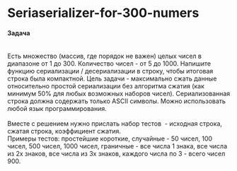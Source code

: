 # Seriaserializer-for-300-numers
<h4>Задача</h4> <br/>
Есть множество (массив, где порядок не важен) целых чисел в диапазоне от 1 до 300. 
Количество чисел - от 5 до 1000. Напишите функцию сериализации / десериализации в строку, чтобы итоговая строка была компактной.
Цель задачи - максимально сжать данные относительно простой сериализации без алгоритма сжатия (как минимум 50% для любых возможных наборов чисел). 
Сериализованная строка должна содержать только ASCII символы. Можно использовать любой язык программирования.
<br/>
<br/>
Вместе с решением нужно прислать набор тестов  - исходная строка, сжатая строка, коэффициент сжатия.<br/>
Примеры тестов: простейшие короткие, случайные - 50 чисел, 100 чисел, 500 чисел, 1000 чисел, граничные - все числа 1 знака, все числа из 2х знаков, все числа из 3х знаков, каждого числа по 3 - всего чисел 900.
